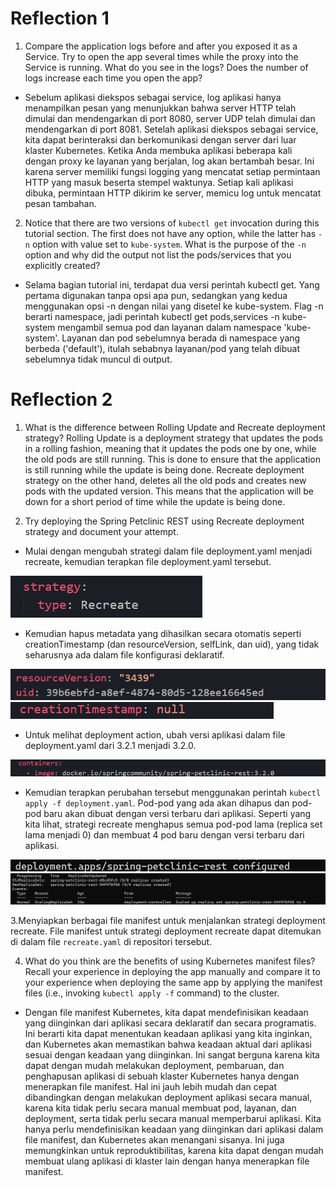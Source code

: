 # Reflection 1
1.  Compare the application logs before and after you exposed it as a Service. Try to open the app several times while the proxy into the Service is running. What do you see in the logs? Does the number of logs increase each time you open the app?
- Sebelum aplikasi diekspos sebagai service, log aplikasi hanya menampilkan pesan yang menunjukkan bahwa server HTTP telah dimulai dan mendengarkan di port 8080, server UDP telah dimulai dan mendengarkan di port 8081. Setelah aplikasi diekspos sebagai service, kita dapat berinteraksi dan berkomunikasi dengan server dari luar klaster Kubernetes. Ketika Anda membuka aplikasi beberapa kali dengan proxy ke layanan yang berjalan, log akan bertambah besar. Ini karena server memiliki fungsi logging yang mencatat setiap permintaan HTTP yang masuk beserta stempel waktunya. Setiap kali aplikasi dibuka, permintaan HTTP dikirim ke server, memicu log untuk mencatat pesan tambahan.


2. Notice that there are two versions of `kubectl get` invocation during this tutorial section. The first does not have any option, while the latter has `-n` option with value set to `kube-system`. What is the purpose of the `-n` option and why did the output not list the pods/services that you
explicitly created?
- Selama bagian tutorial ini, terdapat dua versi perintah kubectl get. Yang pertama digunakan tanpa opsi apa pun, sedangkan yang kedua menggunakan opsi -n dengan nilai yang disetel ke kube-system. Flag -n berarti namespace, jadi perintah kubectl get pods,services -n kube-system mengambil semua pod dan layanan dalam namespace 'kube-system'. Layanan dan pod sebelumnya berada di namespace yang berbeda ('default'), itulah sebabnya layanan/pod yang telah dibuat sebelumnya tidak muncul di output.

# Reflection 2
1. What is the difference between Rolling Update and Recreate deployment strategy?
Rolling Update is a deployment strategy that updates the pods in a rolling fashion, meaning that it updates the pods one by one, while the old pods are still running. This is done to ensure that the application is still running while the update is being done. Recreate deployment strategy on the other hand, deletes all the old pods and creates new pods with the updated version. This means that the application will be down for a short period of time while the update is being done.

2. Try deploying the Spring Petclinic REST using Recreate deployment strategy and document your attempt.

- Mulai dengan mengubah strategi dalam file deployment.yaml menjadi recreate, kemudian terapkan file deployment.yaml tersebut.

![Alt text](image1.png)



- Kemudian hapus metadata yang dihasilkan secara otomatis seperti creationTimestamp (dan resourceVersion, selfLink, dan uid), yang tidak seharusnya ada dalam file konfigurasi deklaratif.

![Alt text](image.png)
![Alt text](image0.png)


- Untuk melihat deployment action, ubah versi aplikasi dalam file deployment.yaml dari 3.2.1 menjadi 3.2.0.

![Alt text](image3.2.0.png)


- Kemudian terapkan perubahan tersebut menggunakan perintah `kubectl apply -f deployment.yaml`. Pod-pod yang ada akan dihapus dan pod-pod baru akan dibuat dengan versi terbaru dari aplikasi. Seperti yang kita lihat, strategi recreate menghapus semua pod-pod lama (replica set lama menjadi 0) dan membuat 4 pod baru dengan versi terbaru dari aplikasi.

![Alt text](image2.png)
![Alt text](image3.png)


3.Menyiapkan berbagai file manifest untuk menjalankan strategi deployment recreate. File manifest untuk strategi deployment recreate dapat ditemukan di dalam file `recreate.yaml` di repositori tersebut.

4. What do you think are the benefits of using Kubernetes manifest files? Recall your experience in deploying the app manually and compare it to your experience when deploying the same app by applying the manifest files (i.e., invoking `kubectl apply -f` command) to the cluster.
- Dengan file manifest Kubernetes, kita dapat mendefinisikan keadaan yang diinginkan dari aplikasi secara deklaratif dan secara programatis. Ini berarti kita dapat menentukan keadaan aplikasi yang kita inginkan, dan Kubernetes akan memastikan bahwa keadaan aktual dari aplikasi sesuai dengan keadaan yang diinginkan. Ini sangat berguna karena kita dapat dengan mudah melakukan deployment, pembaruan, dan penghapusan aplikasi di sebuah klaster Kubernetes hanya dengan menerapkan file manifest. Hal ini jauh lebih mudah dan cepat dibandingkan dengan melakukan deployment aplikasi secara manual, karena kita tidak perlu secara manual membuat pod, layanan, dan deployment, serta tidak perlu secara manual memperbarui aplikasi. Kita hanya perlu mendefinisikan keadaan yang diinginkan dari aplikasi dalam file manifest, dan Kubernetes akan menangani sisanya. Ini juga memungkinkan untuk reproduktibilitas, karena kita dapat dengan mudah membuat ulang aplikasi di klaster lain dengan hanya menerapkan file manifest.